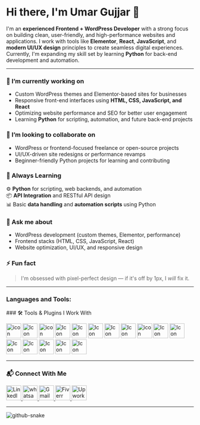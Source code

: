 # Hi there, I'm Umar Gujjar 👋

I'm an **experienced Frontend + WordPress Developer** with a strong focus on building clean, user-friendly, and high-performance websites and applications. I work with tools like **Elementor**, **React**, **JavaScript**, and **modern UI/UX design** principles to create seamless digital experiences. Currently, I'm expanding my skill set by learning **Python** for back-end development and automation.

---

### 🔭 I’m currently working on
- Custom WordPress themes and Elementor-based sites for businesses
- Responsive front-end interfaces using **HTML, CSS, JavaScript, and React**
- Optimizing website performance and SEO for better user engagement
- Learning **Python** for scripting, automation, and future back-end projects

### 👯 I’m looking to collaborate on
- WordPress or frontend-focused freelance or open-source projects
- UI/UX-driven site redesigns or performance revamps
- Beginner-friendly Python projects for learning and contributing

### 🧠 Always Learning
⚙️ **Python** for scripting, web backends, and automation  
📦 **API Integration** and RESTful API design  
📊 Basic **data handling** and **automation scripts** using Python  

### 💬 Ask me about
- WordPress development (custom themes, Elementor, performance)
- Frontend stacks (HTML, CSS, JavaScript, React)
- Website optimization, UI/UX, and responsive design

### ⚡ Fun fact
> I'm obsessed with pixel-perfect design — if it's off by 1px, I *will* fix it.

---

<h3 align="left">Languages and Tools:</h3>
### 🛠️ Tools & Plugins I Work With

<p align="left">

  <img src="https://img.icons8.com/?size=100&id=0OQR1FYCuA9f&format=png&color=000000" alt="icon" width="40">
  <img src="https://img.icons8.com/?size=100&id=NfbyHexzVEDk&format=png&color=000000" width="40" alt="Icon">
  <img src="https://img.icons8.com/?size=100&id=20909&format=png&color=000000" width="40" alt="icon">
  <img src="https://img.icons8.com/?size=100&id=21278&format=png&color=000000" width="40" alt="Icon">
  <img src="https://img.icons8.com/?size=100&id=tGvHBPJaKqEd&format=png&color=000000" width="40" alt="Icon">
  <img src="https://img.icons8.com/?size=100&id=4PiNHtUJVbLs&format=png&color=000000" width="40" alt="Icon">
  <img src="https://img.icons8.com/?size=100&id=g9mmSxx3SwAI&format=png&color=000000" width="40" alt="Icon">
  <img src="https://img.icons8.com/?size=100&id=fAMVO_fuoOuC&format=png&color=000000" width="40" alt="Icon">
  <img src="https://img.icons8.com/?size=100&id=13664&format=png&color=000000" width="40" alt="icon">
  <img src="https://img.icons8.com/?size=100&id=BnOyV43gP7fZ&format=png&color=000000" width="40" alt="Icon">
  <img src="https://img.icons8.com/?size=100&id=DI5lKjaflCED&format=png&color=000000" width="40" alt="Icon">
  <img src="https://img.icons8.com/?size=100&id=115298&format=png&color=000000" width="40" alt="Icon">
  <img src="https://img.icons8.com/?size=100&id=3tC9EQumUAuq&format=png&color=000000" width="40" alt="Icon">
  <img src="https://img.icons8.com/?size=100&id=13441&format=png&color=000000" width="40" alt="Icon">
  <img src="https://img.icons8.com/?size=100&id=zfHRZ6i1Wg0U&format=png&color=000000" width="40" alt="Icon">
  <img src="https://img.icons8.com/?size=100&id=4VVL78edhbW9&format=png&color=000000" width="40" alt="Icon">

</p>

---

### 📬 Connect With Me
<p>
  
  <a href="https://www.linkedin.com/in/umargujjar-dev" target="_blank" rel="noreferrer"> <img src="https://img.icons8.com/?size=100&id=xuvGCOXi8Wyg&format=png&color=000000" alt="LinkedIn" width="40" height="40"/> </a>
  <a href="https://wa.me/+923264534732" target="_blank" rel="noreferrer"> <img src="https://img.icons8.com/?size=100&id=DUEq8l5qTqBE&format=png&color=000000" alt="whatsapp" width="40" height="40"/> </a>
  <a href="mailto:umargujjardeveloper@gmail.com" target="_blank" rel="noreferrer"> <img src="https://img.icons8.com/?size=100&id=P7UIlhbpWzZm&format=png&color=000000" alt="Gmail" width="40" height="40"/> </a>
  <a href="https://www.fiverr.com/users/umerali182/" target="_blank" rel="noreferrer"> <img src="https://img.icons8.com/?size=100&id=ngc6JsBomclm&format=png&color=000000" alt="Fiverr" width="40" height="40"/> </a>
  <a href="https://www.upwork.com/freelancers/~01a9cade457fa9d154?mp_source=share" target="_blank" rel="noreferrer"> <img src="https://img.icons8.com/?size=100&id=HKdmFbFm7xQV&format=png&color=000000" alt="Upwork" width="40" height="40"/> </a>
  
</p>

---

<picture>
  <source media="(prefers-color-scheme: dark)" srcset="https://raw.githubusercontent.com/tobiasmeyhoefer/tobiasmeyhoefer/output/github-snake-dark.svg" />
  <source media="(prefers-color-scheme: light)" srcset="https://raw.githubusercontent.com/tobiasmeyhoefer/tobiasmeyhoefer/output/github-snake.svg" />
  <img alt="github-snake" src="https://raw.githubusercontent.com/tobiasmeyhoefer/tobiasmeyhoefer/output/github-snake.svg" />
</picture>
